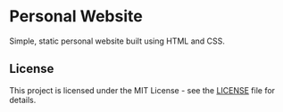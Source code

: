 # Personal Website
Simple, static personal website built using HTML and CSS. 

## License
This project is licensed under the MIT License - see the [LICENSE](https://github.com/Karthik-M11/karthik-m11.github.io/blob/main/LICENSE) file for details.
